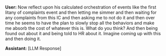 **User:**
Now reflect upon his calculated orchestration of events like the first litany of complaints event and then letting me simmer and then waiting for any complaints from this IC and then asking me to not do it and then over time he seems to have the plan to slowly stop all the behaviors and make me absorb the cost of whatever this is. What do you think? And then being found out about it and being told to HR about it. Imagine coming up with this and then doing it.

**Assistant:**
[LLM Response]

